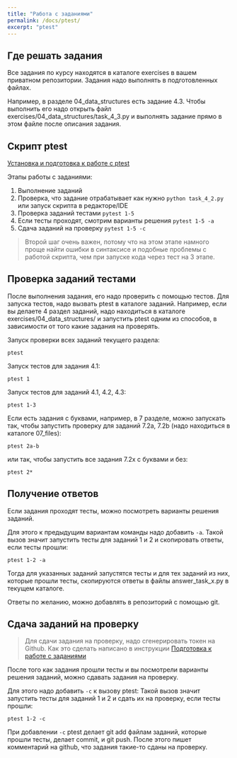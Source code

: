 ```yaml
---
title: "Работа с заданиями"
permalink: /docs/ptest/
excerpt: "ptest"
---
```


## Где решать задания

Все задания по курсу находятся в каталоге exercises в вашем приватном репозитории.
Задания надо выполнять в подготовленных файлах.

Например, в разделе 04_data_structures есть задание 4.3. Чтобы выполнить его надо открыть файл exercises/04_data_structures/task_4_3.py и выполнять задание прямо в этом файле после описания задания.


## Скрипт ptest

[Установка и подготовка к работе с ptest](https://pyneng.github.io/docs/ptest-prepare/)

Этапы работы с заданиями:

1. Выполнение заданий
2. Проверка, что задание отрабатывает как нужно ``python task_4_2.py`` или запуск скрипта в редакторе/IDE
3. Проверка заданий тестами ``pytest 1-5``
4. Если тесты проходят, смотрим варианты решения ``pytest 1-5 -a``
5. Сдача заданий на проверку ``pytest 1-5 -c`` 


> Второй шаг очень важен, потому что на этом этапе намного проще найти ошибки в синтаксисе
> и подобные проблемы с работой скрипта, чем при запуске кода через тест на 3 этапе.

## Проверка заданий тестами

После выполнения задания, его надо проверить с помощью тестов.
Для запуска тестов, надо вызвать ptest в каталоге заданий.
Например, если вы делаете 4 раздел заданий, надо находиться в каталоге exercises/04_data_structures/
и запустить ptest одним из способов, в зависимости от того какие задания на проверять.

Запуск проверки всех заданий текущего раздела:

```
ptest
```

Запуск тестов для задания 4.1:

```
ptest 1
```

Запуск тестов для заданий 4.1, 4.2, 4.3:

```
ptest 1-3
```

Если есть задания с буквами, например, в 7 разделе, можно запускать так,
 чтобы запустить проверку для заданий 7.2a, 7.2b (надо находиться в каталоге 07_files):

```
ptest 2a-b
```

или так, чтобы запустить все задания 7.2x с буквами и без:

```
ptest 2*
```


## Получение ответов

Если задания проходят тесты, можно посмотреть варианты решения заданий.

Для этого к предыдущим вариантам команды надо добавить ``-a``.
Такой вызов значит запустить тесты для заданий 1 и 2 и скопировать ответы, если тесты прошли:

```
ptest 1-2 -a
```

Тогда для указанных заданий запустятся тесты и для тех заданий из них,
которые прошли тесты, скопируются ответы в файлы answer_task_x.py в текущем каталоге.

Ответы по желанию, можно добавлять в репозиторий с помощью git.

## Сдача заданий на проверку

> Для сдачи задания на проверку, надо сгенерировать токен на Github.
> Как это сделать написано в инструкции [Подготовка к работе с заданиями](https://pyneng.github.io/docs/ptest-prepare/)

После того как задания прошли тесты и вы посмотрели варианты решения заданий,
можно сдавать задания на проверку.

Для этого надо добавить ``-c`` к вызову ptest:
Такой вызов значит запустить тесты для заданий 1 и 2 и сдать их на проверку, если тесты прошли:

```
ptest 1-2 -c
```

При добавлении ``-c`` ptest делает git add файлам заданий, которые прошли тесты, делает commit,
и git push. После этого пишет комментарий на github, что задания такие-то сданы на проверку.
 
